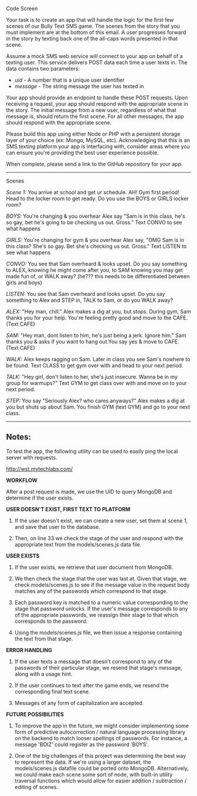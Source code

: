 Code Screen

Your task is to create an app that will handle the logic for the first few
scenes of our Bully Text SMS game. The scenes from the story that you must
implement are at the bottom of this email. A user progresses forward in the
story by texting back one of the all-caps words presented in that scene.

Assume a mock SMS web service will connect to your app on behalf of a
texting user. This service delivers POST data each time a user texts in.
The data contains two parameters:

   - *uid* - A number that is a unique user identifier
   - *message* - The string message the user has texted in

Your app should provide an endpoint to handle these POST requests. Upon
receiving a request, your app should respond with the appropriate scene in
the story. The initial message from a new user, regardless of what that
message is, should return the first scene. For all other messages, the app
should respond with the appropriate scene.

Please build this app using either Node or PHP with a persistent storage
layer of your choice (ex: Mongo, MySQL, etc). Acknowledging that this is an
SMS texting platform your app is interfacing with, consider areas where you
can ensure you're providing the best user experience possible. 

When complete, please send a link to the GitHub repository for your app.

---

Scenes

*Scene 1:*
You arrive at school and get ur schedule. AH! Gym first period! Head to the
locker room to get ready. Do you use the BOYS or GIRLS locker room?

*BOYS:*
You're changing & you overhear Alex say "Sam is in this class, he's so gay,
bet he's going to be checking us out. Gross." Text CONVO to see what happens

*GIRLS:*
You're changing for gym & you overhear Alex say, "OMG Sam is in this class?
She's so gay. Bet she's checking us out. Gross." Text LISTEN to see what
happens

*CONVO:*
You see that Sam overheard & looks upset. Do you say something to ALEX,
knowing he might come after you, to SAM knowing you may get made fun of, or
WALK away? (he??? this needs to be differentiated between girls and boys)

*LISTEN:*
You see that Sam overheard and looks upset. Do you say something to Alex
and STEP in, TALK to Sam, or do you WALK away?

*ALEX:*
"Hey man, chill." Alex makes a dig at you, but stops. During gym, Sam
thanks you for your help. You're feeling pretty good and move to the CAFE.
(Text CAFE)

*SAM:*
"Hey man, dont listen to him, he's just being a jerk. Ignore him." Sam
thanks you & asks if you want to hang out.You say yes & move to CAFE. (Text
CAFE)

*WALK:*
Alex keeps ragging on Sam. Later in class you see Sam's nowhere to be
found. Text CLASS to get gym over with and head to your next period.

*TALK:*
"Hey girl, don't listen to her, she's just insecure. Wanna be in my group
for warmups?" Text GYM to get class over with and move on to your next
period.

*STEP:*
You say "Seriously Alex? who cares anyways?" Alex makes a dig at you but
shuts up about Sam. You finish GYM (text GYM) and go to your next class.

---
Notes: 
---

To test the app, the following utility can be used to easily ping the local server with requests.

http://wst.mytechlabs.com/

**WORKFLOW**

After a post request is made, we use the UID to query MongoDB and determine if the user exists. 

**USER DOESN'T EXIST, FIRST TEXT TO PLATFORM**
1) If the user doesn't exist, we can create a new user, set them at scene 1, and save that user to the database. 

2) Then, on line 33 we check the stage of the user and respond with the appropriate text from the models/scenes.js data file. 

**USER EXISTS**

1) If the user exists, we retrieve that user document from MongoDB. 

2) We then check the stage that the user was last at. Given that stage, we check models/scenes.js to see if the message value in the request body matches any of the passwords which correspond to that stage.

3) Each password key is matched to a numeric value corresponding to the stage that password unlocks. If the user's message corresponds to any of the appropriate passwords, we reassign their stage to that which corresponds to the password. 

4) Using the models/scenes.js file, we then issue a response containing the text from that stage. 

**ERROR HANDLING**

1) If the user texts a message that doesn't correspond to any of the passwords of their particular stage, we resend that stage's message, along with a usage hint. 

2) If the user continues to text after the game ends, we resend the corresponding final text scene. 

3) Messages of any form of capitalization are accepted. 

**FUTURE POSSIBILITIES**

1) To improve the app in the future, we might consider implementing some form of predictive autocorrection / natural language processing library on the backend to match looser spellings of passwords. For instance, a message 'BOIZ' could register as the password 'BOYS'. 

2) One of the big challenges of this project was determining the best way to represent the data. If we're using a larger dataset, the models/scenes.js datafile could be ported onto MongoDB. Alternatively, we could make each scene some sort of node, with built-in utility traversal functions which would allow for easier addition / subtraction / editing of scenes. 